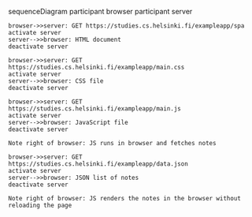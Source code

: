sequenceDiagram
    participant browser
    participant server

    browser->>server: GET https://studies.cs.helsinki.fi/exampleapp/spa
    activate server
    server-->>browser: HTML document
    deactivate server

    browser->>server: GET https://studies.cs.helsinki.fi/exampleapp/main.css
    activate server
    server-->>browser: CSS file
    deactivate server

    browser->>server: GET https://studies.cs.helsinki.fi/exampleapp/main.js
    activate server
    server-->>browser: JavaScript file
    deactivate server

    Note right of browser: JS runs in browser and fetches notes

    browser->>server: GET https://studies.cs.helsinki.fi/exampleapp/data.json
    activate server
    server-->>browser: JSON list of notes
    deactivate server

    Note right of browser: JS renders the notes in the browser without reloading the page
